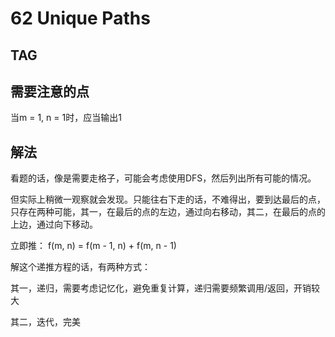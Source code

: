 # 62 Unique Paths    

## TAG

## 需要注意的点
当m = 1, n = 1时，应当输出1

## 解法
看题的话，像是需要走格子，可能会考虑使用DFS，然后列出所有可能的情况。

但实际上稍微一观察就会发现。只能往右下走的话，不难得出，要到达最后的点，只存在两种可能，其一，在最后的点的左边，通过向右移动，其二，在最后的点的上边，通过向下移动。

立即推：
f(m, n) = f(m - 1, n) + f(m, n - 1)

解这个递推方程的话，有两种方式：

其一，递归，需要考虑记忆化，避免重复计算，递归需要频繁调用/返回，开销较大

其二，迭代，完美
